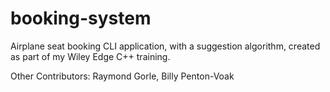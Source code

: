 # booking-system
Airplane seat booking CLI application, with a suggestion algorithm, created as part of my Wiley Edge C++ training.

Other Contributors: Raymond Gorle, Billy Penton-Voak
